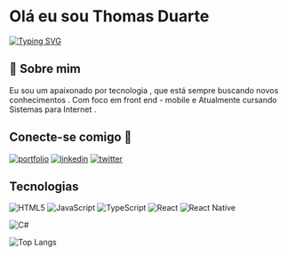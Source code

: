 
# Olá eu sou Thomas Duarte

[![Typing SVG](https://readme-typing-svg.herokuapp.com/?color=4e237e&size=35&center=true&vCenter=true&width=1000&lines=OLÁ,+EU+SOU+tHOMAS+DUARTE;TENHO+24+ANOS;+ESTUDO+SISTEMAS+PARA+INTERNET;BEM-VINDO!+:%29)](https://git.io/typing-svg)


## 🚀 Sobre mim
Eu sou um apaixonado por tecnologia , que está sempre buscando novos conhecimentos . Com foco em front end - mobile e Atualmente cursando Sistemas para Internet .


## Conecte-se comigo 🔗 
[![portfolio](https://img.shields.io/badge/my_portfolio-000?style=for-the-badge&logo=ko-fi&logoColor=white)](https://thomasportfolio.vercel.app/)
[![linkedin](https://img.shields.io/badge/linkedin-0A66C2?style=for-the-badge&logo=linkedin&logoColor=white)](https://www.linkedin.com/in/thomas-duarte-lopes-b32702220/)
[![twitter](https://img.shields.io/badge/twitter-1DA1F2?style=for-the-badge&logo=twitter&logoColor=white)](https://twitter.com/)




## Tecnologias

![HTML5](https://img.shields.io/badge/HTML5-000?style=for-the-badge&logo=html5)
![JavaScript](https://img.shields.io/badge/JavaScript-000?style=for-the-badge&logo=javascript)
![TypeScript](https://img.shields.io/badge/TypeScript-000?style=for-the-badge&logo=typescript)
![React](https://img.shields.io/badge/React-000?style=for-the-badge&logo=react)
![React Native](https://img.shields.io/badge/React-Native-000?style=for-the-badge&logo=React-Native)

![C#](https://img.shields.io/badge/C%23-000?style=for-the-badge&logo=c-sharp&logoColor=823085)

![Top Langs](https://github-readme-stats-git-masterrstaa-rickstaa.vercel.app/api/top-langs/?username=tduarte23&bg_color=002&border_color=32A3DC&title_color=E94D5F&text_color=FFF)
